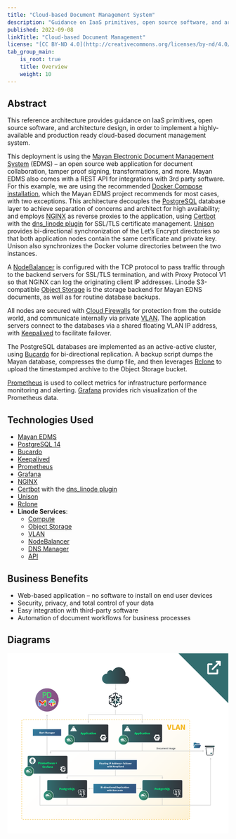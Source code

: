 ```yaml
---
title: "Cloud-based Document Management System"
description: "Guidance on IaaS primitives, open source software, and architecture design to implement a highly available and production ready Cloud-based document management system."
published: 2022-09-08
linkTitle: "Cloud-based Document Management"
license: "[CC BY-ND 4.0](http://creativecommons.org/licenses/by-nd/4.0/)"
tab_group_main:
    is_root: true
    title: Overview
    weight: 10
---
```


## Abstract

This reference architecture provides guidance on IaaS primitives, open source software, and architecture design, in order to implement a highly-available and production ready cloud-based document management system.

This deployment is using the [Mayan Electronic Document Management System](https://mayan-edms.com/) (EDMS) – an open source web application for document collaboration, tamper proof signing, transformations, and more. Mayan EDMS also comes with a REST API for integrations with 3rd party software. For this example, we are using the recommended [Docker Compose installation](https://docs.mayan-edms.com/chapters/docker/install_docker_compose.html#docker-compose-install), which the Mayan EDMS project recommends for most cases, with two exceptions. This architecture decouples the [PostgreSQL](https://www.postgresql.org/) database layer to achieve separation of concerns and architect for high availability; and employs [NGINX](https://www.nginx.com/) as reverse proxies to the application, using [Certbot](https://certbot.eff.org/) with the [dns_linode plugin](https://certbot-dns-linode.readthedocs.io/en/stable/) for SSL/TLS certificate management. [Unison](https://www.cis.upenn.edu/~bcpierce/unison/) provides bi-directional synchronization of the Let’s Encrypt directories so that both application nodes contain the same certificate and private key. Unison also synchronizes the Docker volume directories between the two instances.

A [NodeBalancer](/docs/products/networking/nodebalancers/) is configured with the TCP protocol to pass traffic through to the backend servers for SSL/TLS termination, and with Proxy Protocol V1 so that NGINX can log the originating client IP addresses. Linode S3-compatible [Object Storage](/docs/products/storage/object-storage/) is the storage backend for Mayan EDNS documents, as well as for routine database backups.

All nodes are secured with [Cloud Firewalls](/docs/products/networking/cloud-firewall/) for protection from the outside world, and communicate internally via private [VLAN](/docs/products/networking/vlans/). The application servers connect to the databases via a shared floating VLAN IP address, with [Keepalived](/docs/guides/ip-failover-legacy-keepalived/) to facilitate failover.

The PostgreSQL databases are implemented as an active-active cluster, using [Bucardo](https://bucardo.org/Bucardo/) for bi-directional replication. A backup script dumps the Mayan database, compresses the dump file, and then leverages [Rclone](https://rclone.org/) to upload the timestamped archive to the Object Storage bucket.

[Prometheus](https://prometheus.io/) is used to collect metrics for infrastructure performance monitoring and alerting. [Grafana](https://grafana.com/) provides rich visualization of the Prometheus data.

## Technologies Used

- [Mayan EDMS](https://mayan-edms.com/)
- [PostgreSQL 14](https://www.postgresql.org/)
- [Bucardo](https://bucardo.org/Bucardo/)
- [Keepalived](/docs/guides/ip-failover-legacy-keepalived/)
- [Prometheus](https://prometheus.io/)
- [Grafana](https://grafana.com/)
- [NGINX](https://www.nginx.com/)
- [Certbot](https://certbot.eff.org/) with the [dns_linode plugin](https://certbot-dns-linode.readthedocs.io/en/stable/)
- [Unison](https://www.cis.upenn.edu/~bcpierce/unison/)
- [Rclone](https://rclone.org/)
- **Linode Services**:
    - [Compute](/docs/products/compute/)
    - [Object Storage](/docs/products/storage/object-storage/)
    - [VLAN](/docs/products/networking/vlans/)
    - [NodeBalancer](/docs/products/networking/nodebalancers/)
    - [DNS Manager](/docs/products/networking/dns-manager/)
    - [API](/docs/api/)

## Business Benefits

- Web-based application – no software to install on end user devices
- Security, privacy, and total control of your data
- Easy integration with third-party software
- Automation of document workflows for business processes

## Diagrams

[![Thumbnail of Cloud-base document management system reference architecture](document-management-diagram-thumbnail.png)](/docs/reference-architecture/cloud-based-document-management-system/diagrams/)